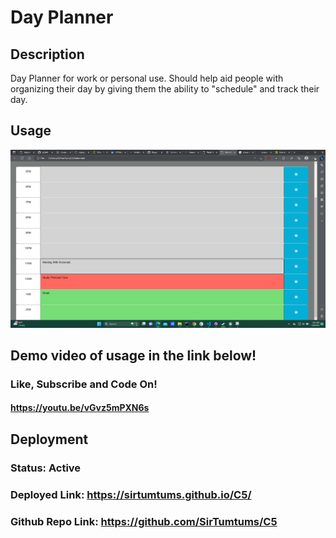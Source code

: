 # Day Planner

## Description
Day Planner for work or personal use. Should help aid people with organizing their day by giving them the ability to "schedule" and track their day.

## Usage

![image](https://github.com/SirTumtums/C5/blob/main/Assets/MyImgs/Dayplanner.jpg?raw=true)


## Demo video of usage in the link below! 
### Like, Subscribe and Code On!
#### https://youtu.be/vGvz5mPXN6s

## Deployment
### Status: Active 
### Deployed Link: https://sirtumtums.github.io/C5/
### Github Repo Link: https://github.com/SirTumtums/C5
